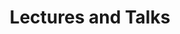 ---
layout: talk
title: Lectures and Talks
excerpt: "A List of Lectures and Talks"
comments: false
---
